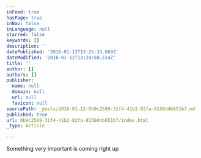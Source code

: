 ```yaml
---
inFeed: true
hasPage: true
inNav: false
inLanguage: null
starred: false
keywords: []
description: ''
datePublished: '2016-01-12T13:25:33.669Z'
dateModified: '2016-01-12T13:24:50.514Z'
title: ''
author: []
authors: []
publisher:
  name: null
  domain: null
  url: null
  favicon: null
sourcePath: _posts/2016-01-12-0b9c2599-31f4-41b2-82fa-8150d4b651b7.md
published: true
url: 0b9c2599-31f4-41b2-82fa-8150d4b651b7/index.html
_type: Article

---
```

Something very important is coming right up